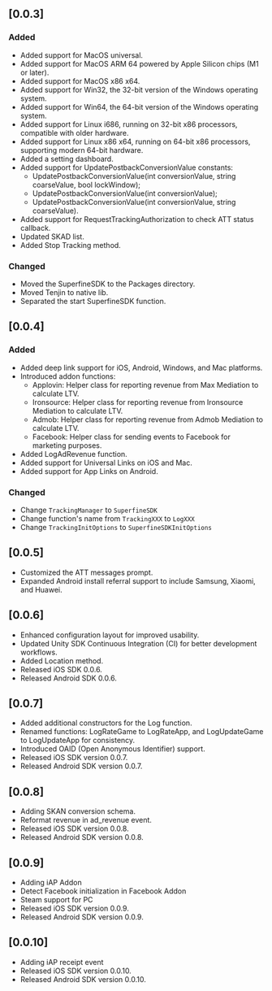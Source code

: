 ## [0.0.3]

### Added

- Added support for MacOS universal.
- Added support for MacOS ARM 64 powered by Apple Silicon chips (M1 or later).
- Added support for MacOS x86 x64.
- Added support for Win32, the 32-bit version of the Windows operating system.
- Added support for Win64, the 64-bit version of the Windows operating system.
- Added support for Linux i686, running on 32-bit x86 processors, compatible with older hardware.
- Added support for Linux x86 x64, running on 64-bit x86 processors, supporting modern 64-bit hardware.
- Added a setting dashboard.
- Added support for UpdatePostbackConversionValue constants:
  - UpdatePostbackConversionValue(int conversionValue, string coarseValue, bool lockWindow);
  - UpdatePostbackConversionValue(int conversionValue);
  - UpdatePostbackConversionValue(int conversionValue, string coarseValue).
- Added support for RequestTrackingAuthorization to check ATT status callback.
- Updated SKAD list.
- Added Stop Tracking method.

### Changed

- Moved the SuperfineSDK to the Packages directory.
- Moved Tenjin to native lib.
- Separated the start SuperfineSDK function.

## [0.0.4]

### Added

- Added deep link support for iOS, Android, Windows, and Mac platforms.
- Introduced addon functions:
  - Applovin: Helper class for reporting revenue from Max Mediation to calculate LTV.
  - Ironsource: Helper class for reporting revenue from Ironsource Mediation to calculate LTV.
  - Admob: Helper class for reporting revenue from Admob Mediation to calculate LTV.
  - Facebook: Helper class for sending events to Facebook for marketing purposes.
- Added LogAdRevenue function.
- Added support for Universal Links on iOS and Mac.
- Added support for App Links on Android.

### Changed
- Change `TrackingManager` to `SuperfineSDK`
- Change function's name from `TrackingXXX` to `LogXXX`
- Change `TrackingInitOptions` to `SuperfineSDKInitOptions`

## [0.0.5]

- Customized the ATT messages prompt.
- Expanded Android install referral support to include Samsung, Xiaomi, and Huawei.

## [0.0.6]
- Enhanced configuration layout for improved usability.
- Updated Unity SDK Continuous Integration (CI) for better development workflows.
- Added Location method.
- Released iOS SDK 0.0.6.
- Released Android SDK 0.0.6.

## [0.0.7]
- Added additional constructors for the Log function.
- Renamed functions: LogRateGame to LogRateApp, and LogUpdateGame to LogUpdateApp for consistency.
- Introduced OAID (Open Anonymous Identifier) support.
- Released iOS SDK version 0.0.7.
- Released Android SDK version 0.0.7.

## [0.0.8]
- Adding SKAN conversion schema.
- Reformat revenue in ad_revenue event.
- Released iOS SDK version 0.0.8.
- Released Android SDK version 0.0.8.

## [0.0.9]
- Adding iAP Addon
- Detect Facebook initialization in Facebook Addon
- Steam support for PC
- Released iOS SDK version 0.0.9.
- Released Android SDK version 0.0.9.

## [0.0.10]
- Adding iAP receipt event
- Released iOS SDK version 0.0.10.
- Released Android SDK version 0.0.10.